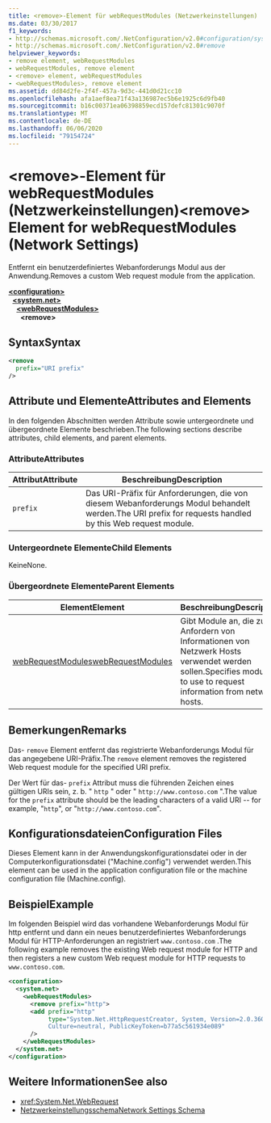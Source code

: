 ```yaml
---
title: <remove>-Element für webRequestModules (Netzwerkeinstellungen)
ms.date: 03/30/2017
f1_keywords:
- http://schemas.microsoft.com/.NetConfiguration/v2.0#configuration/system.net/webRequestModules/remove
- http://schemas.microsoft.com/.NetConfiguration/v2.0#remove
helpviewer_keywords:
- remove element, webRequestModules
- webRequestModules, remove element
- <remove> element, webRequestModules
- <webRequestModules>, remove element
ms.assetid: dd84d2fe-2f4f-457a-9d3c-441d0d21cc10
ms.openlocfilehash: afa1aef8ea71f43a136987ec5b6e1925c6d9fb40
ms.sourcegitcommit: b16c00371ea06398859ecd157defc81301c9070f
ms.translationtype: MT
ms.contentlocale: de-DE
ms.lasthandoff: 06/06/2020
ms.locfileid: "79154724"
---
```

# <a name="remove-element-for-webrequestmodules-network-settings"></a><span data-ttu-id="36af0-102">\<remove>-Element für webRequestModules (Netzwerkeinstellungen)</span><span class="sxs-lookup"><span data-stu-id="36af0-102">\<remove> Element for webRequestModules (Network Settings)</span></span>
<span data-ttu-id="36af0-103">Entfernt ein benutzerdefiniertes Webanforderungs Modul aus der Anwendung.</span><span class="sxs-lookup"><span data-stu-id="36af0-103">Removes a custom Web request module from the application.</span></span>  
  
[**\<configuration>**](../configuration-element.md)\
&nbsp;&nbsp;[**\<system.net>**](system-net-element-network-settings.md)\
&nbsp;&nbsp;&nbsp;&nbsp;[**\<webRequestModules>**](webrequestmodules-element-network-settings.md)\
&nbsp;&nbsp;&nbsp;&nbsp;&nbsp;&nbsp;**\<remove>**
  
## <a name="syntax"></a><span data-ttu-id="36af0-104">Syntax</span><span class="sxs-lookup"><span data-stu-id="36af0-104">Syntax</span></span>  
  
```xml  
<remove
  prefix="URI prefix"
/>  
```  
  
## <a name="attributes-and-elements"></a><span data-ttu-id="36af0-105">Attribute und Elemente</span><span class="sxs-lookup"><span data-stu-id="36af0-105">Attributes and Elements</span></span>  
 <span data-ttu-id="36af0-106">In den folgenden Abschnitten werden Attribute sowie untergeordnete und übergeordnete Elemente beschrieben.</span><span class="sxs-lookup"><span data-stu-id="36af0-106">The following sections describe attributes, child elements, and parent elements.</span></span>  
  
### <a name="attributes"></a><span data-ttu-id="36af0-107">Attribute</span><span class="sxs-lookup"><span data-stu-id="36af0-107">Attributes</span></span>  
  
|<span data-ttu-id="36af0-108">**Attribut**</span><span class="sxs-lookup"><span data-stu-id="36af0-108">**Attribute**</span></span>|<span data-ttu-id="36af0-109">**Beschreibung**</span><span class="sxs-lookup"><span data-stu-id="36af0-109">**Description**</span></span>|  
|-------------------|---------------------|  
|`prefix`|<span data-ttu-id="36af0-110">Das URI-Präfix für Anforderungen, die von diesem Webanforderungs Modul behandelt werden.</span><span class="sxs-lookup"><span data-stu-id="36af0-110">The URI prefix for requests handled by this Web request module.</span></span>|  
  
### <a name="child-elements"></a><span data-ttu-id="36af0-111">Untergeordnete Elemente</span><span class="sxs-lookup"><span data-stu-id="36af0-111">Child Elements</span></span>  
 <span data-ttu-id="36af0-112">Keine</span><span class="sxs-lookup"><span data-stu-id="36af0-112">None.</span></span>  
  
### <a name="parent-elements"></a><span data-ttu-id="36af0-113">Übergeordnete Elemente</span><span class="sxs-lookup"><span data-stu-id="36af0-113">Parent Elements</span></span>  
  
|<span data-ttu-id="36af0-114">**Element**</span><span class="sxs-lookup"><span data-stu-id="36af0-114">**Element**</span></span>|<span data-ttu-id="36af0-115">**Beschreibung**</span><span class="sxs-lookup"><span data-stu-id="36af0-115">**Description**</span></span>|  
|-----------------|---------------------|  
|[<span data-ttu-id="36af0-116">webRequestModules</span><span class="sxs-lookup"><span data-stu-id="36af0-116">webRequestModules</span></span>](webrequestmodules-element-network-settings.md)|<span data-ttu-id="36af0-117">Gibt Module an, die zum Anfordern von Informationen von Netzwerk Hosts verwendet werden sollen.</span><span class="sxs-lookup"><span data-stu-id="36af0-117">Specifies modules to use to request information from network hosts.</span></span>|  
  
## <a name="remarks"></a><span data-ttu-id="36af0-118">Bemerkungen</span><span class="sxs-lookup"><span data-stu-id="36af0-118">Remarks</span></span>  
 <span data-ttu-id="36af0-119">Das- `remove` Element entfernt das registrierte Webanforderungs Modul für das angegebene URI-Präfix.</span><span class="sxs-lookup"><span data-stu-id="36af0-119">The `remove` element removes the registered Web request module for the specified URI prefix.</span></span>  
  
 <span data-ttu-id="36af0-120">Der Wert für das- `prefix` Attribut muss die führenden Zeichen eines gültigen URIs sein, z. b. " `http` " oder " `http://www.contoso.com` ".</span><span class="sxs-lookup"><span data-stu-id="36af0-120">The value for the `prefix` attribute should be the leading characters of a valid URI -- for example, "`http`", or "`http://www.contoso.com`".</span></span>  
  
## <a name="configuration-files"></a><span data-ttu-id="36af0-121">Konfigurationsdateien</span><span class="sxs-lookup"><span data-stu-id="36af0-121">Configuration Files</span></span>  
 <span data-ttu-id="36af0-122">Dieses Element kann in der Anwendungskonfigurationsdatei oder in der Computerkonfigurationsdatei ("Machine.config") verwendet werden.</span><span class="sxs-lookup"><span data-stu-id="36af0-122">This element can be used in the application configuration file or the machine configuration file (Machine.config).</span></span>  
  
## <a name="example"></a><span data-ttu-id="36af0-123">Beispiel</span><span class="sxs-lookup"><span data-stu-id="36af0-123">Example</span></span>  

<span data-ttu-id="36af0-124">Im folgenden Beispiel wird das vorhandene Webanforderungs Modul für http entfernt und dann ein neues benutzerdefiniertes Webanforderungs Modul für HTTP-Anforderungen an registriert `www.contoso.com` .</span><span class="sxs-lookup"><span data-stu-id="36af0-124">The following example removes the existing Web request module for HTTP and then registers a new custom Web request module for HTTP requests to `www.contoso.com`.</span></span>
  
```xml  
<configuration>  
  <system.net>  
    <webRequestModules>  
      <remove prefix="http">  
      <add prefix="http"  
           type="System.Net.HttpRequestCreator, System, Version=2.0.3600.0,  
           Culture=neutral, PublicKeyToken=b77a5c561934e089"  
      />  
    </webRequestModules>  
  </system.net>  
</configuration>  
```  
  
## <a name="see-also"></a><span data-ttu-id="36af0-125">Weitere Informationen</span><span class="sxs-lookup"><span data-stu-id="36af0-125">See also</span></span>

- <xref:System.Net.WebRequest>
- [<span data-ttu-id="36af0-126">Netzwerkeinstellungsschema</span><span class="sxs-lookup"><span data-stu-id="36af0-126">Network Settings Schema</span></span>](index.md)
